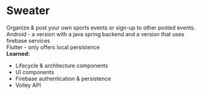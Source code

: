 # Sweater
Organize & post your own sports events or sign-up to other posted events. <br/>
Android - a version with a java spring backend and a version that uses firebase services <br/>
Flutter - only offers local persistence <br/>
**Learned:**
* Lifecycle & architecture components
* UI components
* Firebase authentication & persistence
* Volley API

